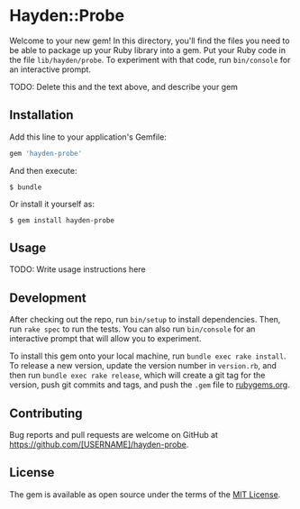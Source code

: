 # Hayden::Probe

Welcome to your new gem! In this directory, you'll find the files you need to be able to package up your Ruby library into a gem. Put your Ruby code in the file `lib/hayden/probe`. To experiment with that code, run `bin/console` for an interactive prompt.

TODO: Delete this and the text above, and describe your gem

## Installation

Add this line to your application's Gemfile:

```ruby
gem 'hayden-probe'
```

And then execute:

    $ bundle

Or install it yourself as:

    $ gem install hayden-probe

## Usage

TODO: Write usage instructions here

## Development

After checking out the repo, run `bin/setup` to install dependencies. Then, run `rake spec` to run the tests. You can also run `bin/console` for an interactive prompt that will allow you to experiment.

To install this gem onto your local machine, run `bundle exec rake install`. To release a new version, update the version number in `version.rb`, and then run `bundle exec rake release`, which will create a git tag for the version, push git commits and tags, and push the `.gem` file to [rubygems.org](https://rubygems.org).

## Contributing

Bug reports and pull requests are welcome on GitHub at https://github.com/[USERNAME]/hayden-probe.

## License

The gem is available as open source under the terms of the [MIT License](https://opensource.org/licenses/MIT).
